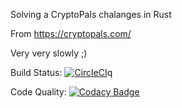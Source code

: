 Solving a CryptoPals chalanges in Rust

From https://cryptopals.com/

Very very slowly ;)

Build Status: [![CircleCI](https://dl.circleci.com/status-badge/img/gh/ekuznets/cryptopals/tree/master.svg?style=svg)](https://dl.circleci.com/status-badge/redirect/gh/ekuznets/cryptopals/tree/master)q

Code Quality: [![Codacy Badge](https://app.codacy.com/project/badge/Grade/bc48657646de4ed99f4aea0fce4e903a)](https://app.codacy.com/gh/ekuznets/cryptopals/dashboard?utm_source=gh&utm_medium=referral&utm_content=&utm_campaign=Badge_grade)